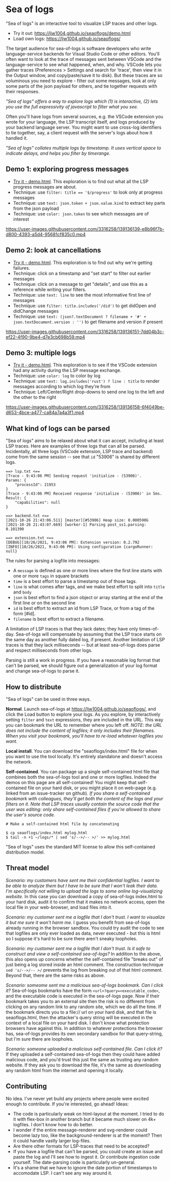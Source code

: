 # Sea of logs
"Sea of logs" is an interactive tool to visualize LSP traces and other logs.
* Try it out: https://ljw1004.github.io/seaoflogs/demo.html
* Load own logs: https://ljw1004.github.io/seaoflogs/

The target audience for sea-of-logs is software developers who write language-service backends for Visual Studio Code or other editors. You'll often want to look at the trace of messages sent between VSCode and the language-service to see what happened, when, and why. VSCode lets you gather traces (Preferences > Settings and search for 'trace', then view it in the Output window, and copy/paste/save it to disk). But these traces are so voluminous you need to explore - filter out some messages, look at only some parts of the json payload for others, and tie together requests with their responses.

*"Sea of logs" offers a way to explore logs which (1) is interactive, (2) lets you use the full expressivity of javascript to filter what you see.*

Often you'll have logs from several sources, e.g. the VSCode extension you wrote for your language, the LSP transcript itself, and logs produced by your backend language server. You might want to use cross-log identifiers to tie together, say, a client request with the server's logs about how it handled it.

*"Sea of logs" collates multiple logs by timestamp. It uses vertical space to indicate delays, and helps you filter by timerange.*


## Demo 1: exploring progress messages
* [Try it - demo.html](https://ljw1004.github.io/seaoflogs/demo.html?filter=title+%3D%3D+%27%24%2Fprogress%27&text=json.token+%2B+%27+%27+%2B+json.value.kind+%2B+%27+%27+%2B+%28json.value.title+%7C%7C+json.value.message+%7C%7C+%27%27%29&color=json.token&log_rust_analyzer=hide_left). This exploration is to find out what all the LSP progress messages are about.
* Technique: use `filter: title == '$/progress'` to look only at progress messages
* Technique: use `text: json.token + json.value.kind` to extract key parts from the json payload
* Technique: use `color: json.token` to see which messages are of interest

https://user-images.githubusercontent.com/3316258/139136139-e8b96f7b-d800-4393-a5d4-95681cf835c0.mp4

## Demo 2: look at cancellations
* [Try it - demo.html](https://ljw1004.github.io/seaoflogs/demo.html?filter=line.includes%28%27Request+failed%27%29+%7C%7C+title.includes%28%27%2Fdid%27%29&text=%28filename+%7C%7C+%27%27%29+%2B+%28json%3F.textDocument+%3F+%27%23%27+%2B+json.textDocument.version+%3A+%27%27%29+%2B+%27+%27+%2B+line&color=body.replace%28%2F%5E.*+Request+failed%3A+%28.*%29+%5C%28.*%24%2F%2C%27%241%27%29&log_rust_analyzer=hide_left). This exploration is to find out why we're getting failures.
* Technique: click on a timestamp and "set start" to filter out earlier messages
* Technique: click on a message to get "details", and use this as a reference while writing your filters.
* Technique: use `text: line` to see the most informative first line of messages
* Technique: use `filter: title.includes('/did')` to get didOpen and didChange messages
* Technique: use `text: (json?.textDocument ? filename + '#' + json.textDocument.version : '')` to get filename and version if present

https://user-images.githubusercontent.com/3316258/139136151-7dd04b3c-ef22-4f90-9be4-d7e3cb698b59.mp4

## Demo 3: multiple logs
* [Try it - demo.html](https://ljw1004.github.io/seaoflogs/demo.html?text=log.includes%28%27rust%27%29+%3F+line+%3A+title&color=log&log_client=right). This exploration is to see if the VSCode extension had any activity during the LSP message exchange.
* Technique: use `color: log` to color by log
* Technique: use `text: log.includes('rust') ? line : title` to render messages according to which log they're from
* Technique: Left/Center/Right drop-downs to send one log to the left and the other to the right

https://user-images.githubusercontent.com/3316258/139136158-6f4049be-d653-4bce-a477-ca84a7a4a3f1.mp4

## What kind of logs can be parsed

"Sea of logs" aims to be relaxed about what it can accept, including at least LSP traces. Here are examples of three logs that can all be parsed. Incidentally, all three logs (VSCode extension, LSP trace and backend) come from the same session -- see that `id` "53906" is shared by different logs.
```
==> lsp.txt <==
[Trace - 9:43:06 PM] Sending request 'initialize - (53906)'.
Params: {
    "processId": 21953
}
[Trace - 9:43:06 PM] Received response 'initialize - (53906)' in 5ms.
Result: {
    "capabilities": null
}

==> backend.txt <==
[2021-10-26 21:43:06.511] [master][#53906] Heap size: 0.000590G
[2021-10-26 21:43:07.669] [worker-1] Parsing post_ss1.parsing: 0.101390

==> extension.txt <==
[DEBUG][10/26/2021, 9:43:06 PM]: Extension version: 0.2.792
[INFO][10/26/2021, 9:43:06 PM]: Using configuration {cargoRunner: null}
```
The rules for parsing a logfile into messages:
* A `message` is defined as one or more lines where the first line starts with one or more `tags` in square brackets
* `time` is a best effort to parse a timestamp out of those tags.
* `line` is what comes after tags, and we make best effort to split into `title` and `body`
* `json` is best effort to find a json object or array starting at the end of the first line or on the second line
* `id` is best effort to extract an id from LSP Trace, or from a tag of the form [\#id].
* `filename` is best effort to extract a filename.

A limitation of LSP traces is that they lack dates; they have only times-of-day. Sea-of-logs will compensate by assuming that the LSP trace starts on the same day as another fully dated log, if present. Another limitation of LSP traces is that they lack milliseconds -- but at least sea-of-logs does parse and respect milliseconds from other logs.

Parsing is still a work in progress. If you have a reasonable log format that can't be parsed, we should figure out a generalization of your log format and change sea-of-logs to parse it.

## How to distribute

"Sea of logs" can be used in three ways.

**Normal**. Launch sea-of-logs at https://ljw1004.github.io/seaoflogs/, and click the Load button to explore your logs. As you explore, by interactively setting `filter` and `text` expressions, they are included in the URL. This way you can bookmark the URL to remember where you left off. *NOTE: the URL does *not* include the content of logfiles; it only includes their filenames. When you visit your bookmark, you'll have to re-load whatever logfiles you want.*

**Local install**. You can download the "seaoflogs/index.html" file for when you want to use the tool locally. It's entirely standalone and doesn't access the network.

**Self-contained**. You can package up a single self-contained html file that combines both the sea-of-logs tool and one or more logfiles. Indeed the demos on this page are all self-contained! You might keep that self-contained file on your hard disk, or you might place it on web-page (e.g. linked from an issue-tracker on github). *If you share a self-contained bookmark with colleagues, they'll get both the content of the logs and your filters on it. Note that LSP traces usually contain the source code that the user was editing: only share self-contained files if you're allowed to share the user's source code.*
```
# Make a self-contained html file by concatenating

$ cp seaoflogs/index.html mylog.html
$ tail -n +1 ~/logs/* | sed 's/-->/-- >/' >> mylog.html
```

"Sea of logs" uses the standard MIT license to allow this self-contained distribution model.


## Threat model

*Scenario: my customers have sent me their confidential logfiles. I want to be able to analyze them but I have to be sure that I won't leak their data. I'm specifically not willing to upload the logs to some online log-visualizing website.* In this case you can download a copy of sea-of-logs index.html to your hard disk, audit it to confirm that it makes no network access, open the local file in your web-browser, and load files into it.

*Scenario: my customer sent me a logfile that I don't trust. I want to visualize it but me sure it won't harm me.* I guess you benefit from sea-of-logs already running in the browser sandbox. You could try audit the code to see that logfiles are only ever loaded as data, never executed - but this is html so I suppose it's hard to be sure there aren't sneaky loopholes.

*Scenario: my customer sent me a logfile that I don't trust. Is it safe to construct and view a self-contained sea-of-logs?* In addition to the above, this also opens up concerns whether the self-contained file "breaks out" of just being a log stored inside an html comment. The construction technique `sed 's/-->/-- >/` prevents the log from breaking out of that html comment. Beyond that, there are the same risks as above.

*Scenario: someome sent me a malicious sea-of-logs bookmark. Can I click it?* Sea-of-logs bookmarks have the form `<url>?query=<executable_code>`, and the executable code is executed in the sea-of-logs page. Now if their bookmark takes you to an external site then the risk is no different from clicking on any random link to any random site, which we do all the time. If the bookmark directs you to a file:// url on your hard disk, and that file is seaoflogs.html, then the attacker's query string will be executed in the context of a local file on your hard disk. I don't know what protection browsers have against this. In addition to whatever protections the browser has, sea-of-logs provides its own secondary sandbox for that query-string, but I'm sure there are loopholes.

*Scenario: someone uploaded a malicious self-contained file. Can I click it?* If they uploaded a self-contained sea-of-logs then they could have added malicious code, and you'd trust this just the same as trusting any random website. If they ask you to download the file, it's the same as downloading any random html from the internet and opening it locally.


## Contributing

No idea. I've never yet build any projects where people were excited enough to contribute. If you're interested, go ahead! Ideas:
* The code is particularly weak on html-layout at the moment. I tried to do it with flex-box in another branch but it became much slower on 4k+ logfiles. I don't know how to do better.
* I wonder if the entire message-renderer and svg-renderer could become lazy too, like the background-renderer is at the moment? Then it could handle vastly larger log-files.
* Are there other formats for LSP-traces that need to be accepted?
* If you have a logfile that can't be parsed, you could create an issue and paste the log and I'll see how to ingest it. Or contribute ingestion code yourself. The date-parsing code is particularly un-general.
* It's a shame that we have to ignore the date portion of timestamps to accomodate LSP. I can't see any way around it.